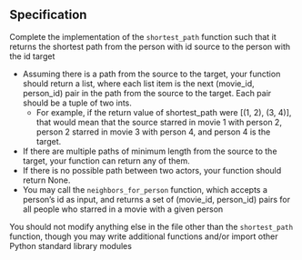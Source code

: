 ## Specification

Complete the implementation of the `shortest_path` function such that it returns the shortest path from the person with id source to the person with the id target

- Assuming there is a path from the source to the target, your function should return a list, where each list item is the next (movie_id, person_id) pair in the path from the source to the target. Each pair should be a tuple of two ints.
  - For example, if the return value of shortest_path were [(1, 2), (3, 4)], that would mean that the source starred in movie 1 with person 2, person 2 starred in movie 3 with person 4, and person 4 is the target.
- If there are multiple paths of minimum length from the source to the target, your function can return any of them.
- If there is no possible path between two actors, your function should return None.
- You may call the `neighbors_for_person` function, which accepts a person’s id as input, and returns a set of (movie_id, person_id) pairs for all people who starred in a movie with a given person

You should not modify anything else in the file other than the `shortest_path` function, though you may write additional functions and/or import other Python standard library modules
